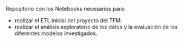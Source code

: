 Repositorio con los Notebooks necesarios para:
- realizar el ETL inicial del proyecto del TFM.
- realizar el análisis exploratorio de los datos y la evaluación de los diferentes modelos investigados.
